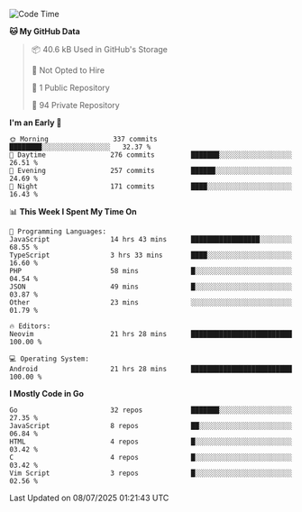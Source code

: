
<!--START_SECTION:waka-->
![Code Time](http://img.shields.io/badge/Code%20Time-6%2C060%20hrs%2055%20mins-blue)

**🐱 My GitHub Data** 

> 📦 40.6 kB Used in GitHub's Storage 
 > 
> 🚫 Not Opted to Hire
 > 
> 📜 1 Public Repository 
 > 
> 🔑 94 Private Repository 
 > 
**I'm an Early 🐤** 

```text
🌞 Morning                337 commits         ████████░░░░░░░░░░░░░░░░░   32.37 % 
🌆 Daytime                276 commits         ███████░░░░░░░░░░░░░░░░░░   26.51 % 
🌃 Evening                257 commits         ██████░░░░░░░░░░░░░░░░░░░   24.69 % 
🌙 Night                  171 commits         ████░░░░░░░░░░░░░░░░░░░░░   16.43 % 
```


📊 **This Week I Spent My Time On** 

```text
💬 Programming Languages: 
JavaScript               14 hrs 43 mins      █████████████████░░░░░░░░   68.55 % 
TypeScript               3 hrs 33 mins       ████░░░░░░░░░░░░░░░░░░░░░   16.60 % 
PHP                      58 mins             █░░░░░░░░░░░░░░░░░░░░░░░░   04.54 % 
JSON                     49 mins             █░░░░░░░░░░░░░░░░░░░░░░░░   03.87 % 
Other                    23 mins             ░░░░░░░░░░░░░░░░░░░░░░░░░   01.79 % 

🔥 Editors: 
Neovim                   21 hrs 28 mins      █████████████████████████   100.00 % 

💻 Operating System: 
Android                  21 hrs 28 mins      █████████████████████████   100.00 % 
```

**I Mostly Code in Go** 

```text
Go                       32 repos            ███████░░░░░░░░░░░░░░░░░░   27.35 % 
JavaScript               8 repos             ██░░░░░░░░░░░░░░░░░░░░░░░   06.84 % 
HTML                     4 repos             █░░░░░░░░░░░░░░░░░░░░░░░░   03.42 % 
C                        4 repos             █░░░░░░░░░░░░░░░░░░░░░░░░   03.42 % 
Vim Script               3 repos             █░░░░░░░░░░░░░░░░░░░░░░░░   02.56 % 
```




 Last Updated on 08/07/2025 01:21:43 UTC
<!--END_SECTION:waka-->
